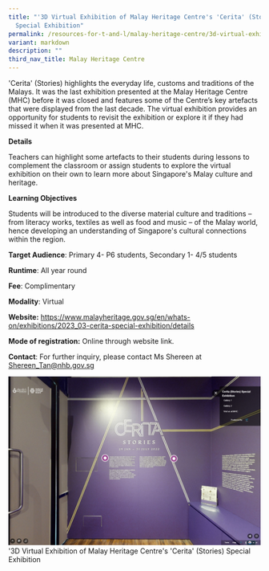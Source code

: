 ```yaml
---
title: "'3D Virtual Exhibition of Malay Heritage Centre's 'Cerita' (Stories)
  Special Exhibition"
permalink: /resources-for-t-and-l/malay-heritage-centre/3d-virtual-exhibition-of-mhc-cerita/
variant: markdown
description: ""
third_nav_title: Malay Heritage Centre
---
```

'Cerita' (Stories) highlights the everyday life, customs and traditions of the Malays. It was the last exhibition presented at the Malay Heritage Centre (MHC) before it was closed and features some of the Centre’s key artefacts that were displayed from the last decade. The virtual exhibition provides an opportunity for students to revisit the exhibition or explore it if they had missed it when it was presented at MHC.

**Details**		
		
Teachers can highlight some artefacts to their students during lessons to complement the classroom or assign students to explore the virtual exhibition on their own to learn more about Singapore's Malay culture and heritage.

**Learning Objectives**		
		
Students will be introduced to the diverse material culture and traditions – from literacy works, textiles as well as food and music – of the Malay world, hence developing an understanding of Singapore's cultural connections within the region.

**Target Audience**: Primary 4- P6 students, Secondary 1- 4/5 students 

**Runtime**: All year round		

**Fee**: Complimentary		

**Modality**: Virtual	
			
**Website:** https://www.malayheritage.gov.sg/en/whats-on/exhibitions/2023_03-cerita-special-exhibition/details

**Mode of registration:** Online through website link.
		
**Contact**: For further inquiry, please contact Ms Shereen at Shereen_Tan@nhb.gov.sg

![](/images/'3d%20virtual%20exhibition%20of%20malay%20heritage%20centre's%20'cerita'%20(stories)%20special%20exhibition.png)
'3D Virtual Exhibition of Malay Heritage Centre's 'Cerita' (Stories) Special Exhibition
